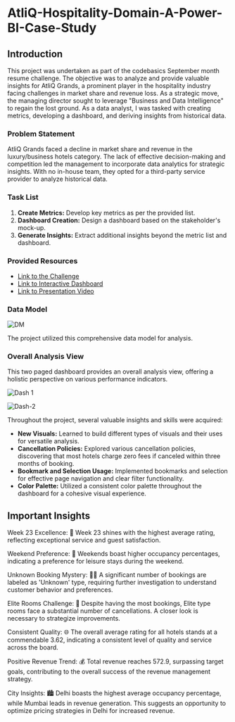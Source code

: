 # AtliQ-Hospitality-Domain-A-Power-BI-Case-Study


## Introduction

This project was undertaken as part of the codebasics September month resume challenge. The objective was to analyze and provide valuable insights for AtliQ Grands, a prominent player in the hospitality industry facing challenges in market share and revenue loss. As a strategic move, the managing director sought to leverage "Business and Data Intelligence" to regain the lost ground. As a data analyst, I was tasked with creating metrics, developing a dashboard, and deriving insights from historical data.

### Problem Statement

AtliQ Grands faced a decline in market share and revenue in the luxury/business hotels category. The lack of effective decision-making and competition led the management to incorporate data analytics for strategic insights. With no in-house team, they opted for a third-party service provider to analyze historical data.

### Task List

1. **Create Metrics:** Develop key metrics as per the provided list.
2. **Dashboard Creation:** Design a dashboard based on the stakeholder's mock-up.
3. **Generate Insights:** Extract additional insights beyond the metric list and dashboard.

### Provided Resources

- [Link to the Challenge](https://codebasics.io/challenge/codebasics-resume-project-challenge)
- [Link to Interactive Dashboard](https://app.powerbi.com/view?r=eyJrIjoiZWUzMTRiMjUtYzljNS00ZWU1LTlhZWUtYzgwYjMzZmJiMTAyIiwidCI6IjUyM2QzZThmLTQ4NmMtNDA0Ny04NjY5LWQ4ZmE4N2QxZGRiNiJ9)
- [Link to Presentation Video](#)


### Data Model


![DM](https://github.com/SrabanaBaidya/AtliQ-Hospitality-Domain-A-Power-BI-Case-Study/assets/153310253/7a107beb-9245-43a5-b430-a30b518fa151)

The project utilized this comprehensive data model for analysis.

### Overall Analysis View

This two paged dashboard provides an overall analysis view, offering a holistic perspective on various performance indicators.


![Dash 1](https://github.com/SrabanaBaidya/AtliQ-Hospitality-Domain-A-Power-BI-Case-Study/assets/153310253/393c5fc5-c773-4461-a99e-dad5e70c50ea)


![Dash-2](https://github.com/SrabanaBaidya/AtliQ-Hospitality-Domain-A-Power-BI-Case-Study/assets/153310253/7a8b8b9b-10f9-4ca1-9620-f6423dd1e174)


Throughout the project, several valuable insights and skills were acquired:
- **New Visuals:** Learned to build different types of visuals and their uses for versatile analysis.
- **Cancellation Policies:** Explored various cancellation policies, discovering that most hotels charge zero fees if canceled within three months of booking.
- **Bookmark and Selection Usage:** Implemented bookmarks and selection for effective page navigation and clear filter functionality.
- **Color Palette:** Utilized a consistent color palette throughout the dashboard for a cohesive visual experience.

## Important Insights

Week 23 Excellence: 🌟 Week 23 shines with the highest average rating, reflecting exceptional service and guest satisfaction.

Weekend Preference: 🏨 Weekends boast higher occupancy percentages, indicating a preference for leisure stays during the weekend.

Unknown Booking Mystery: 🕵️‍♂️ A significant number of bookings are labeled as 'Unknown' type, requiring further investigation to understand customer behavior and preferences.

Elite Rooms Challenge: 🛌 Despite having the most bookings, Elite type rooms face a substantial number of cancellations. A closer look is necessary to strategize improvements.

Consistent Quality: 🌐 The overall average rating for all hotels stands at a commendable 3.62, indicating a consistent level of quality and service across the board.

Positive Revenue Trend: 💰 Total revenue reaches 572.9, surpassing target goals, contributing to the overall success of the revenue management strategy.

City Insights: 🏙️ Delhi boasts the highest average occupancy percentage, while Mumbai leads in revenue generation. This suggests an opportunity to optimize pricing strategies in Delhi for increased revenue.

